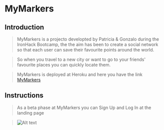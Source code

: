# MyMarkers
## Introduction
>MyMarkers is a projecto developted by Patricia & Gonzalo during the IronHack Bootcamp, the the aim has been to create a social network so that each user can save their favourite points around the world.

>So when you travel to a new city or want to go to your friends' favourite places you can quickly locate them.

>MyMarkers is deployed at Heroku and here you have the link [MyMarkers](https://mymarkers.herokuapp.com/)

## Instructions 
>As a beta phase at MyMarkers you can Sign Up and Log In at the landing page 

>![Alt text](https://www.elastic.co/assets/bltada7771f270d08f6/enhanced-buzz-1492-1379411828-15.jpg "Title")
